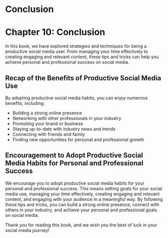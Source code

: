# Conclusion

Chapter 10: Conclusion
======================

In this book, we have explored strategies and techniques for being a productive social media user. From managing your time effectively to creating engaging and relevant content, these tips and tricks can help you achieve personal and professional success on social media.

Recap of the Benefits of Productive Social Media Use
----------------------------------------------------

By adopting productive social media habits, you can enjoy numerous benefits, including:

* Building a strong online presence
* Networking with other professionals in your industry
* Promoting your brand or business
* Staying up-to-date with industry news and trends
* Connecting with friends and family
* Finding new opportunities for personal and professional growth

Encouragement to Adopt Productive Social Media Habits for Personal and Professional Success
-------------------------------------------------------------------------------------------

We encourage you to adopt productive social media habits for your personal and professional success. This means setting goals for your social media use, managing your time effectively, creating engaging and relevant content, and engaging with your audience in a meaningful way. By following these tips and tricks, you can build a strong online presence, connect with others in your industry, and achieve your personal and professional goals on social media.

Thank you for reading this book, and we wish you the best of luck in your social media journey!

